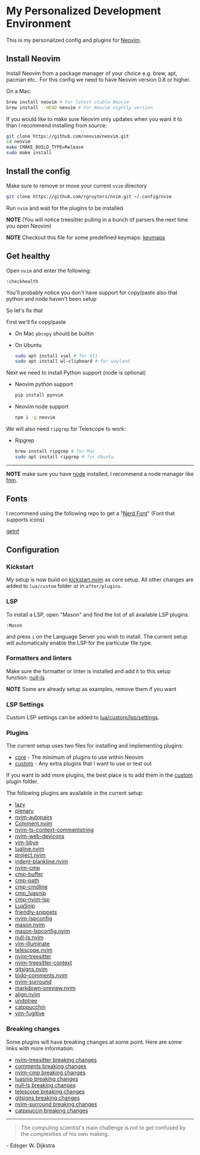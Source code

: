 # My Personalized Development Environment

This is my personalized config and plugins for [Neovim](https://neovim.io).

## Install Neovim

Install Neovim from a package manager of your choice e.g. brew, apt, pacman
etc.. For this config we need to have Neovim version 0.8 or higher.

On a Mac:

```sh
brew install neovim # For latest stable Neovim
brew install --HEAD neovim # For Neovim nightly version
```

If you would like to make sure Neovim only updates when you want it to
than I recommend installing from source:

```sh
git clone https://github.com/neovim/neovim.git
cd neovim
make CMAKE_BUILD_TYPE=Release
sudo make install
```

## Install the config

Make sure to remove or move your current `nvim` directory

```sh
git clone https://github.com/rgruyters/nvim.git ~/.config/nvim
```

Run `nvim` and wait for the plugins to be installed

**NOTE** (You will notice treesitter pulling in a bunch of parsers the
next time you open Neovim)

**NOTE** Checkout this file for some predefined keymaps:
[keymaps](https://github.com/rgruyters/nvim/blob/main/lua/grtrs/keymaps.lua)

## Get healthy

Open `nvim` and enter the following:

```neovim
:checkhealth
```

You'll probably notice you don't have support for copy/paste also that python
and node haven't been setup

So let's fix that

First we'll fix copy/paste

- On Mac `pbcopy` should be builtin

- On Ubuntu

  ```sh
  sudo apt install xsel # for X11
  sudo apt install wl-clipboard # for wayland
  ```

Next we need to install Python support (node is optional)

- Neovim python support

  ```sh
  pip install pynvim
  ```

- Neovim node support

  ```sh
  npm i -g neovim
  ```

We will also need `ripgrep` for Telescope to work:

- Ripgrep

  ```sh
  brew install ripgrep # for Mac
  sudo apt install ripgrep # for Ubuntu
  ```

---

**NOTE** make sure you have [node](https://nodejs.org/en/) installed, I
recommend a node manager like [fnm](https://github.com/Schniz/fnm).

## Fonts

I recommend using the following repo to get a "[Nerd Font](https://github.com/ryanoasis/nerd-fonts)"
(Font that supports icons)

[getnf](https://github.com/ronniedroid/getnf)

## Configuration

### Kickstart

My setup is now build on [kickstart.nvim](https://github.com/nvim-lua/kickstart.nvim) as core setup.
All other changes are added to `lua/custom` folder or in `after/plugins`.

### LSP

To install a LSP, open "Mason" and find the list of all available LSP plugins.

```neovim
:Mason
```

and press `i` on the Language Server you wish to install. The current setup will
automatically enable the LSP for the particular file type.

### Formatters and linters

Make sure the formatter or linter is installed and add it to this setup function:
[null-ls](https://github.com/rgruyters/nvim/blob/main/lua/grtrs/lsp/null-ls.lua)

**NOTE** Some are already setup as examples, remove them if you want

### LSP Settings

Custom LSP settings can be added to [lua/custom/lsp/settings](https://github.com/rgruyters/nvim/tree/main/lua/custom/lsp/settings).

### Plugins

The current setup uses two files for installing and implementing plugins:

- [core][1] - The minimum of plugins to use within Neovim
- [custom][2] - Any extra plugins that I want to use or test out

If you want to add more plugins, the best place is to add them in the
[custom][2] plugin folder.

The following plugins are availabile in the current setup:

- [lazy](https://github.com/folke/lazy.nvim)
- [plenary](https://github.com/nvim-lua/plenary.nvim)
- [nvim-autopairs](https://github.com/windwp/nvim-autopairs)
- [Comment.nvim](https://github.com/numToStr/Comment.nvim)
- [nvim-ts-context-commentstring](https://github.com/JoosepAlviste/nvim-ts-context-commentstring)
- [nvim-web-devicons](https://github.com/kyazdani42/nvim-web-devicons)
- [vim-bbye](https://github.com/moll/vim-bbye)
- [lualine.nvim](https://github.com/nvim-lualine/lualine.nvim)
- [project.nvim](https://github.com/ahmedkhalf/project.nvim)
- [indent-blankline.nvim](https://github.com/lukas-reineke/indent-blankline.nvim)
- [nvim-cmp](https://github.com/hrsh7th/nvim-cmp)
- [cmp-buffer](https://github.com/hrsh7th/cmp-buffer)
- [cmp-path](https://github.com/hrsh7th/cmp-path)
- [cmp-cmdline](https://github.com/hrsh7th/cmp-cmdline)
- [cmp_luasnip](https://github.com/saadparwaiz1/cmp_luasnip)
- [cmp-nvim-lsp](https://github.com/hrsh7th/cmp-nvim-lsp)
- [LuaSnip](https://github.com/L3MON4D3/LuaSnip)
- [friendly-snippets](https://github.com/rafamadriz/friendly-snippets)
- [nvim-lspconfig](https://github.com/neovim/nvim-lspconfig)
- [mason.nvim](https://github.com/williamboman/mason.nvim)
- [mason-lspconfig.nvim](https://github.com/williamboman/mason-lspconfig.nvim)
- [null-ls.nvim](https://github.com/jose-elias-alvarez/null-ls.nvim)
- [vim-illuminate](https://github.com/RRethy/vim-illuminate)
- [telescope.nvim](https://github.com/nvim-telescope/telescope.nvim)
- [nvim-treesitter](https://github.com/nvim-treesitter/nvim-treesitter)
- [nvim-treesitter-context](https://github.com/nvim-treesitter/nvim-treesitter-context)
- [gitsigns.nvim](https://github.com/lewis6991/gitsigns.nvim)
- [todo-comments.nvim](https://github.com/folke/todo-comments.nvim)
- [nvim-surround](https://github.com/kylechui/nvim-surround)
- [markdown-preview.nvim](https://github.com/iamcco/markdown-preview.nvim)
- [align.nvim](https://github.com/Vonr/align.nvim)
- [undotree](https://github.com/mbbill/undotree)
- [catppucchin](https://github.com/catppuccin/nvim)
- [vim-fugitive](https://github.com/tpope/vim-fugitive)

### Breaking changes

Some plugins will have breaking changes at some point. Here are some links with
more information:

- [nvim-treesitter breaking changes](https://github.com/nvim-treesitter/nvim-treesitter/issues/2293)
- [comments breaking changes](https://github.com/numToStr/Comment.nvim/issues/114)
- [nvim-cmp breaking changes](https://github.com/hrsh7th/nvim-cmp/issues/231)
- [luasnip breaking changes](https://github.com/L3MON4D3/LuaSnip/issues/81)
- [null-ls breaking changes](https://github.com/jose-elias-alvarez/null-ls.nvim/issues/344)
- [telescope breaking changes](https://github.com/nvim-telescope/telescope.nvim/issues/1470)
- [gitsigns breaking changes](https://github.com/lewis6991/gitsigns.nvim/issues/453)
- [nvim-surround breaking changes](https://github.com/kylechui/nvim-surround/issues/77)
- [catppuccin breaking changes](https://github.com/catppuccin/nvim/issues/260)

---

> The computing scientist's main challenge is not to get confused by the
> complexities of his own making.

\- Edsger W. Dijkstra

[1]: https://github.com/rgruyters/nvim/tree/main/lua/kickstart/core.lua
[2]: https://github.com/rgruyters/nvim/tree/main/lua/custom/plugins

